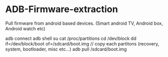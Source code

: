 # ADB-Firmware-extraction
Pull firmware from android based devices. (Smart android TV, Android box, Android watch etc)

adb connect <IP>
adb shell
su
cat /proc/partitions
cd /dev/block
dd if=/dev/block/boot of=/sdcard/boot.img   // copy each partitons (recovery, system, bootloader, misc etc...)
adb pull /sdcard/boot.img
